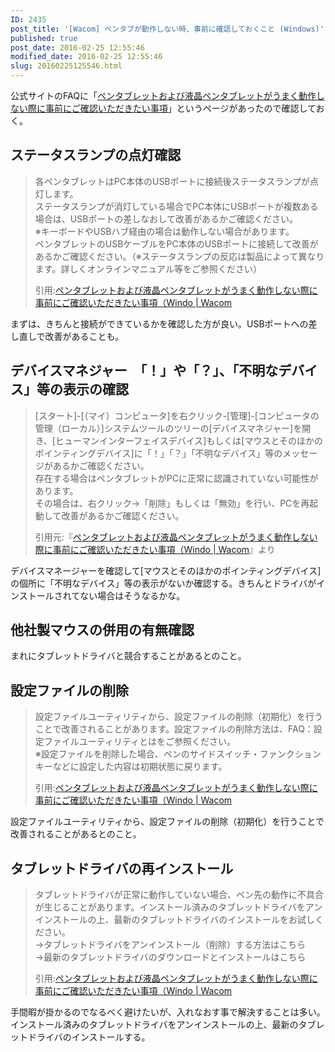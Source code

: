 ```yaml
---
ID: 2435
post_title: '[Wacom] ペンタブが動作しない時、事前に確認しておくこと (Windows)'
published: true
post_date: 2016-02-25 12:55:46
modified_date: 2016-02-25 12:55:46
slug: 20160225125546.html
---
```

<p>公式サイトのFAQに「<a href="http://tablet-faq.wacom.co.jp/faq/show/162">ペンタブレットおよび液晶ペンタブレットがうまく動作しない際に事前にご確認いただきたい事項</a>」というページがあったので確認しておく。</p>
<p><!--more--></p>
<h2>ステータスランプの点灯確認</h2>
<blockquote><p>各ペンタブレットはPC本体のUSBポートに接続後ステータスランプが点灯します。<br />
ステータスランプが消灯している場合でPC本体にUSBポートが複数ある場合は、USBポートの差しなおして改善があるかご確認ください。<br />
※キーボードやUSBハブ経由の場合は動作しない場合があります。<br />
ペンタブレットのUSBケーブルをPC本体のUSBポートに接続して改善があるかご確認ください。（※ステータスランプの反応は製品によって異なります。詳しくオンラインマニュアル等をご参照ください）</p>
<footer>引用:<a href="http://tablet-faq.wacom.co.jp/faq/show/162"target="_blank">ペンタブレットおよび液晶ペンタブレットがうまく動作しない際に事前にご確認いただきたい事項（Windo | Wacom</a></footer>
</blockquote>
<p>まずは、きちんと接続ができているかを確認した方が良い。USBポートへの差し直しで改善があることも。</p>
<h2>デバイスマネジャー　「！」や「？」、「不明なデバイス」等の表示の確認</h2>
<blockquote><p>[スタート]-[（マイ）コンピュータ]を右クリック-[管理]-[コンピュータの管理（ローカル）]システムツールのツリーの[デバイスマネジャー]を開き、[ヒューマンインターフェイスデバイス]もしくは[マウスとそのほかのポインティングデバイス]に「！」「？」「不明なデバイス」等のメッセージがあるかご確認ください。<br />
存在する場合はペンタブレットがPCに正常に認識されていない可能性があります。<br />
その場合は、右クリック→「削除」もしくは「無効」を行い、PCを再起動して改善があるかご確認ください。</p>
<footer>引用元:『<a href="http://tablet-faq.wacom.co.jp/faq/show/162" target="_blank">ペンタブレットおよび液晶ペンタブレットがうまく動作しない際に事前にご確認いただきたい事項（Windo | Wacom</a>』より</footer>
</blockquote>
<p>デバイスマネージャーを確認して[マウスとそのほかのポインティングデバイス]の個所に「不明なデバイス」等の表示がないか確認する。きちんとドライバがインストールされてない場合はそうなるかな。</p>
<h2>他社製マウスの併用の有無確認</h2>
<p>まれにタブレットドライバと競合することがあるとのこと。</p>
<h2>設定ファイルの削除</h2>
<blockquote><p>設定ファイルユーティリティから、設定ファイルの削除（初期化）を行うことで改善されることがあります。設定ファイルの削除方法は、FAQ：設定ファイルユーティリティとはをご参照ください。<br />
※設定ファイルを削除した場合、ペンのサイドスイッチ・ファンクションキーなどに設定した内容は初期状態に戻ります。</p>
<footer>引用:<a href="http://tablet-faq.wacom.co.jp/faq/show/162"target="_blank">ペンタブレットおよび液晶ペンタブレットがうまく動作しない際に事前にご確認いただきたい事項（Windo | Wacom</a></footer>
</blockquote>
<p>設定ファイルユーティリティから、設定ファイルの削除（初期化）を行うことで改善されることがあるとのこと。</p>
<h2>タブレットドライバの再インストール</h2>
<blockquote><p>タブレットドライバが正常に動作していない場合、ペン先の動作に不具合が生じることがあります。インストール済みのタブレットドライバをアンインストールの上、最新のタブレットドライバのインストールをお試しください。<br />
→タブレットドライバをアンインストール（削除）する方法はこちら<br />
→最新のタブレットドライバのダウンロードとインストールはこちら</p>
<footer>引用:<a href="http://tablet-faq.wacom.co.jp/faq/show/162"target="_blank">ペンタブレットおよび液晶ペンタブレットがうまく動作しない際に事前にご確認いただきたい事項（Windo | Wacom</a></footer>
</blockquote>
<p>手間暇が掛かるのでなるべく避けたいが、入れなおす事で解決することは多い。<br />
インストール済みのタブレットドライバをアンインストールの上、最新のタブレットドライバのインストールする。</p>